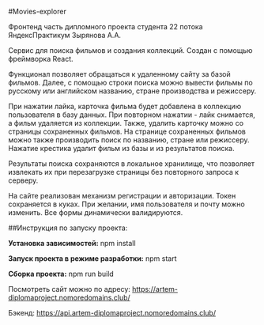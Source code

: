 #Movies-explorer

Фронтенд часть дипломного проекта студента 22 потока ЯндексПрактикум Зырянова А.А.

Сервис для поиска фильмов и создания коллекций. Создан с помощью фреймворка React.

Функционал позволяет обращаться к удаленному сайту за базой фильмов. Далее, с помощью строки поиска можно вывести фильмы по русскому или английском названию, стране производства и режиссеру.

При нажатии лайка, карточка фильма будет добавлена в коллекцию пользователя в базу данных. При повторном нажатии - лайк снимается, а фильм удаляется из коллекции. Также, удалить карточку можно со страницы сохраненных фильмов. На странице сохраненных фильмов можно также производить поиск по названию, стране или режиссеру. Нажатие крестика удалит фильм из базы и из результатов поиска.

Результаты поиска сохраняются в локальное хранилище, что позволяет извлекать их при перезагрузке страницы без повторного запроса к серверу.

На сайте реализован механизм регистрации и авторизации. Токен сохраняется в куках. При желании, имя пользователя и почту можно изменить. Все формы динамически валидируются.

##Инструкция по запуску проекта:

__Установка зависимостей:__ npm install

__Запуск проекта в режиме разработки:__ npm start

__Сборка проекта:__ npm run build

Посмотреть сайт можно по адресу:
 https://artem-diplomaproject.nomoredomains.club/

Бэкенд:
https://api.artem-diplomaproject.nomoredomains.club/
